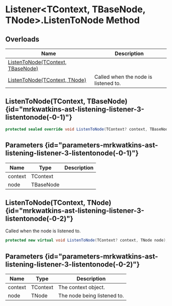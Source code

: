 # Listener&lt;TContext, TBaseNode, TNode&gt;.ListenToNode Method
## Overloads

| Name | Description |
| ---- | ----------- |
| [ListenToNode(TContext, TBaseNode)](MrKWatkins.Ast.Listening.Listener-3.ListenToNode.md#mrkwatkins-ast-listening-listener-3-listentonode(-0-1)) |  |
| [ListenToNode(TContext, TNode)](MrKWatkins.Ast.Listening.Listener-3.ListenToNode.md#mrkwatkins-ast-listening-listener-3-listentonode(-0-2)) | Called when the node is listened to. |

## ListenToNode(TContext, TBaseNode) {id="mrkwatkins-ast-listening-listener-3-listentonode(-0-1)"}

```c#
protected sealed override void ListenToNode(TContext? context, TBaseNode node);
```

## Parameters {id="parameters-mrkwatkins-ast-listening-listener-3-listentonode(-0-1)"}

| Name | Type | Description |
| ---- | ---- | ----------- |
| context | TContext |  |
| node | TBaseNode |  |

## ListenToNode(TContext, TNode) {id="mrkwatkins-ast-listening-listener-3-listentonode(-0-2)"}

Called when the node is listened to.

```c#
protected new virtual void ListenToNode(TContext? context, TNode node);
```

## Parameters {id="parameters-mrkwatkins-ast-listening-listener-3-listentonode(-0-2)"}

| Name | Type | Description |
| ---- | ---- | ----------- |
| context | TContext | The context object. |
| node | TNode | The node being listened to. |

